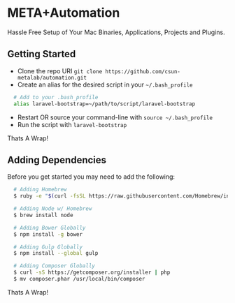 # META+Automation
Hassle Free Setup of Your Mac Binaries, Applications, Projects and Plugins.

## Getting Started

*  Clone the repo URI `git clone https://github.com/csun-metalab/automation.git`
*  Create an alias for the desired script in your `~/.bash_profile`

```bash
  # Add to your .bash_profile
  alias laravel-bootstrap=~/path/to/script/laravel-bootstrap
```
* Restart OR source your command-line with `source ~/.bash_profile`
* Run the script with `laravel-bootstrap`

Thats A Wrap!

## Adding Dependencies

Before you get started you may need to add the following:

```bash
  # Adding Homebrew
  $ ruby -e "$(curl -fsSL https://raw.githubusercontent.com/Homebrew/install/master/install)"

  # Adding Node w/ Homebrew
  $ brew install node

  # Adding Bower Globally
  $ npm install -g bower

  # Adding Gulp Globally
  $ npm install --global gulp

  # Adding Composer Globally
  $ curl -sS https://getcomposer.org/installer | php
  $ mv composer.phar /usr/local/bin/composer
```

Thats A Wrap!
